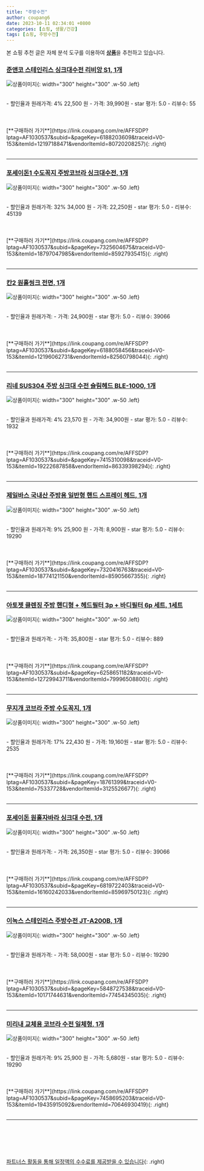 ```yaml
---
title: "주방수전"
author: coupang6
date: 2023-10-11 02:34:01 +0800
categories: [쇼핑, 생활/건강]
tags: [쇼핑, 주방수전]
---
```


본 쇼핑 추천 글은 자체 분석 도구를 이용하여 [**상품**](https://link.coupang.com/a/bao1ui)을 추천하고 있습니다.

### [준앤코 스테인리스 싱크대수전 리비앙 S1, 1개](https://link.coupang.com/re/AFFSDP?lptag=AF1030537&subid=&pageKey=6188203609&traceid=V0-153&itemId=12197188471&vendorItemId=80720208257)

![상품이미지](https://thumbnail6.coupangcdn.com/thumbnails/remote/230x230ex/image/vendor_inventory/ddc9/3d8e2548d36927360e54fdca7e43c3f842a2ddcb62659f9997598d5c31e8.png){: width="300" height="300" .w-50 .left}


<br>
- 할인율과 원래가격: 4%  22,500   원
- 가격: 39,990원
- star 평가: 5.0
- 리뷰수: 55
<br>
<br>
<br>
<br>
[**구매하러 가기**](https://link.coupang.com/re/AFFSDP?lptag=AF1030537&subid=&pageKey=6188203609&traceid=V0-153&itemId=12197188471&vendorItemId=80720208257){: .right}
<br>
<br>

---

### [포세이돈1 수도꼭지 주방코브라 싱크대수전, 1개](https://link.coupang.com/re/AFFSDP?lptag=AF1030537&subid=&pageKey=7325604675&traceid=V0-153&itemId=18797047985&vendorItemId=85927935415)

![상품이미지](https://thumbnail9.coupangcdn.com/thumbnails/remote/230x230ex/image/retail/images/2023/05/10/16/1/8c640bd2-0609-49c7-92b9-3722dcaa131e.jpg){: width="300" height="300" .w-50 .left}


<br>
- 할인율과 원래가격: 32%  34,000   원
- 가격: 22,250원
- star 평가: 5.0
- 리뷰수: 45139
<br>
<br>
<br>
<br>
[**구매하러 가기**](https://link.coupang.com/re/AFFSDP?lptag=AF1030537&subid=&pageKey=7325604675&traceid=V0-153&itemId=18797047985&vendorItemId=85927935415){: .right}
<br>
<br>

---

### [칸2 원홀씽크 전면, 1개](https://link.coupang.com/re/AFFSDP?lptag=AF1030537&subid=&pageKey=6188058456&traceid=V0-153&itemId=12196062731&vendorItemId=82560798044)

![상품이미지](https://thumbnail9.coupangcdn.com/thumbnails/remote/230x230ex/image/vendor_inventory/9893/6d29cb5a16cfff47fbbf6d46f3f4844805dd61bc398bb424294b618d70c6.jpg){: width="300" height="300" .w-50 .left}


<br>
- 할인율과 원래가격: 
- 가격: 24,900원
- star 평가: 5.0
- 리뷰수: 39066
<br>
<br>
<br>
<br>
[**구매하러 가기**](https://link.coupang.com/re/AFFSDP?lptag=AF1030537&subid=&pageKey=6188058456&traceid=V0-153&itemId=12196062731&vendorItemId=82560798044){: .right}
<br>
<br>

---

### [리네 SUS304 주방 싱크대 수전 슬림헤드 BLE-1000, 1개](https://link.coupang.com/re/AFFSDP?lptag=AF1030537&subid=&pageKey=7415310098&traceid=V0-153&itemId=19222687858&vendorItemId=86339398294)

![상품이미지](https://thumbnail8.coupangcdn.com/thumbnails/remote/230x230ex/image/retail/images/2023/06/21/13/6/54644d62-aff6-4294-9200-0db34f0e5efc.jpg){: width="300" height="300" .w-50 .left}


<br>
- 할인율과 원래가격: 4%  23,570   원
- 가격: 34,900원
- star 평가: 5.0
- 리뷰수: 1932
<br>
<br>
<br>
<br>
[**구매하러 가기**](https://link.coupang.com/re/AFFSDP?lptag=AF1030537&subid=&pageKey=7415310098&traceid=V0-153&itemId=19222687858&vendorItemId=86339398294){: .right}
<br>
<br>

---

### [제일바스 국내산 주방용 일반형 핸드 스프레이 헤드, 1개](https://link.coupang.com/re/AFFSDP?lptag=AF1030537&subid=&pageKey=7320416763&traceid=V0-153&itemId=18774121150&vendorItemId=85905667355)

![상품이미지](https://thumbnail7.coupangcdn.com/thumbnails/remote/230x230ex/image/retail/images/2023/05/08/15/9/66c72ec4-9c2e-4f25-bb70-eed302edf16e.jpg){: width="300" height="300" .w-50 .left}


<br>
- 할인율과 원래가격: 9%  25,900   원
- 가격: 8,900원
- star 평가: 5.0
- 리뷰수: 19290
<br>
<br>
<br>
<br>
[**구매하러 가기**](https://link.coupang.com/re/AFFSDP?lptag=AF1030537&subid=&pageKey=7320416763&traceid=V0-153&itemId=18774121150&vendorItemId=85905667355){: .right}
<br>
<br>

---

### [아토젯 클렌징 주방 핸디형 + 헤드필터 3p + 바디필터 6p 세트, 1세트](https://link.coupang.com/re/AFFSDP?lptag=AF1030537&subid=&pageKey=6258651182&traceid=V0-153&itemId=12729943711&vendorItemId=79996508800)

![상품이미지](https://thumbnail10.coupangcdn.com/thumbnails/remote/230x230ex/image/retail/images/801849433689155-9a687df7-f925-4d45-ae67-06385e28314b.jpg){: width="300" height="300" .w-50 .left}


<br>
- 할인율과 원래가격: 
- 가격: 35,800원
- star 평가: 5.0
- 리뷰수: 889
<br>
<br>
<br>
<br>
[**구매하러 가기**](https://link.coupang.com/re/AFFSDP?lptag=AF1030537&subid=&pageKey=6258651182&traceid=V0-153&itemId=12729943711&vendorItemId=79996508800){: .right}
<br>
<br>

---

### [무지개 코브라 주방 수도꼭지, 1개](https://link.coupang.com/re/AFFSDP?lptag=AF1030537&subid=&pageKey=18761399&traceid=V0-153&itemId=75337728&vendorItemId=3125526677)

![상품이미지](https://thumbnail7.coupangcdn.com/thumbnails/remote/230x230ex/image/retail/images/1938571173908746-602ceeea-04d1-4a89-9883-63dc1545b488.jpg){: width="300" height="300" .w-50 .left}


<br>
- 할인율과 원래가격: 17%  22,430   원
- 가격: 19,160원
- star 평가: 5.0
- 리뷰수: 2535
<br>
<br>
<br>
<br>
[**구매하러 가기**](https://link.coupang.com/re/AFFSDP?lptag=AF1030537&subid=&pageKey=18761399&traceid=V0-153&itemId=75337728&vendorItemId=3125526677){: .right}
<br>
<br>

---

### [포세이돈 원홀자바라 싱크대 수전, 1개](https://link.coupang.com/re/AFFSDP?lptag=AF1030537&subid=&pageKey=6819722403&traceid=V0-153&itemId=16160242033&vendorItemId=85969750123)

![상품이미지](https://thumbnail9.coupangcdn.com/thumbnails/remote/230x230ex/image/retail/images/2023/05/15/11/7/9a053cbb-b378-4e79-b3b9-56c98eef556a.jpg){: width="300" height="300" .w-50 .left}


<br>
- 할인율과 원래가격: 
- 가격: 26,350원
- star 평가: 5.0
- 리뷰수: 39066
<br>
<br>
<br>
<br>
[**구매하러 가기**](https://link.coupang.com/re/AFFSDP?lptag=AF1030537&subid=&pageKey=6819722403&traceid=V0-153&itemId=16160242033&vendorItemId=85969750123){: .right}
<br>
<br>

---

### [이녹스 스테인리스 주방수전 JT-A200B, 1개](https://link.coupang.com/re/AFFSDP?lptag=AF1030537&subid=&pageKey=5848727538&traceid=V0-153&itemId=10171744631&vendorItemId=77454345035)

![상품이미지](https://thumbnail7.coupangcdn.com/thumbnails/remote/230x230ex/image/retail/images/2021/07/15/12/6/5400ab02-8213-422f-b265-3b6d9fecd39a.jpg){: width="300" height="300" .w-50 .left}


<br>
- 할인율과 원래가격: 
- 가격: 58,000원
- star 평가: 5.0
- 리뷰수: 19290
<br>
<br>
<br>
<br>
[**구매하러 가기**](https://link.coupang.com/re/AFFSDP?lptag=AF1030537&subid=&pageKey=5848727538&traceid=V0-153&itemId=10171744631&vendorItemId=77454345035){: .right}
<br>
<br>

---

### [미리내 교체용 코브라 수전 일체형, 1개](https://link.coupang.com/re/AFFSDP?lptag=AF1030537&subid=&pageKey=7458695203&traceid=V0-153&itemId=19435915092&vendorItemId=70646930419)

![상품이미지](https://thumbnail10.coupangcdn.com/thumbnails/remote/230x230ex/image/retail/images/1938886213114468-211692cf-21a9-4c9e-af62-be669488b18f.jpg){: width="300" height="300" .w-50 .left}


<br>
- 할인율과 원래가격: 9%  25,900   원
- 가격: 5,680원
- star 평가: 5.0
- 리뷰수: 19290
<br>
<br>
<br>
<br>
[**구매하러 가기**](https://link.coupang.com/re/AFFSDP?lptag=AF1030537&subid=&pageKey=7458695203&traceid=V0-153&itemId=19435915092&vendorItemId=70646930419){: .right}
<br>
<br>

---
<br><br><br><br><br> [파트너스 활동을 통해 일정액의 수수료를 제공받을 수 있습니다](https://link.coupang.com/a/bao1ui){: .right}